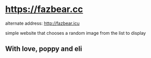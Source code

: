 # https://fazbear.cc

alternate address: http://fazbear.icu

simple website that chooses a random image from the list to display

## With love, poppy and eli
